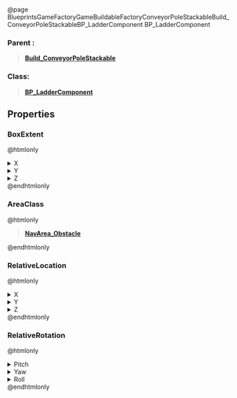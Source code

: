 @page BlueprintsGameFactoryGameBuildableFactoryConveyorPoleStackableBuild_ConveyorPoleStackableBP_LadderComponent BP_LadderComponent
### Parent :
<b><a href="_blueprints_game_factory_game_buildable_factory_conveyor_pole_stackable_build__conveyor_pole_stackable.html"><blockquote>Build_ConveyorPoleStackable</blockquote></a></b>
### Class:
<b><a href="_blueprints_game_factory_game_buildable-shared_ladder_b_p__ladder_component.html"><blockquote>BP_LadderComponent</blockquote></a></b>
## Properties
### BoxExtent
@htmlonly
<details>
 <summary>X</summary>
<blockquote>50</blockquote>
</details>
<details>
 <summary>Y</summary>
<blockquote>50</blockquote>
</details>
<details>
 <summary>Z</summary>
<blockquote>150</blockquote>
</details>
@endhtmlonly

### AreaClass
@htmlonly
<b><a href="_class_script_nav_area__obstacle.html"><blockquote>NavArea_Obstacle</blockquote></a></b>
@endhtmlonly

### RelativeLocation
@htmlonly
<details>
 <summary>X</summary>
<blockquote>0.00057220458984375</blockquote>
</details>
<details>
 <summary>Y</summary>
<blockquote>150</blockquote>
</details>
<details>
 <summary>Z</summary>
<blockquote>150</blockquote>
</details>
@endhtmlonly

### RelativeRotation
@htmlonly
<details>
 <summary>Pitch</summary>
<blockquote>0</blockquote>
</details>
<details>
 <summary>Yaw</summary>
<blockquote>-90.00021362304688</blockquote>
</details>
<details>
 <summary>Roll</summary>
<blockquote>0</blockquote>
</details>
@endhtmlonly

